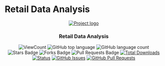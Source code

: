 # Retail Data Analysis
 <p align="center">
  <a href="" rel="noopener">
   <img src="https://media.giphy.com/media/hcfeY9WPA2qNwcMPBh/giphy.gif" alt="Project logo"></a>
</p>
<h3 align="center">Retail Data Analysis</h3>

<div align="center">


![ViewCount](https://views.whatilearened.today/views/github/debdattasarkar/Retail-Data-Analysis.svg?cache=remove)
![GitHub top language](https://img.shields.io/github/languages/top/debdattasarkar/Retail-Data-Analysis?style=flat)
![GitHub language count](https://img.shields.io/github/languages/count/debdattasarkar/Retail-Data-Analysis?style=flat)
![Stars Badge](https://img.shields.io/github/stars/debdattasarkar/Retail-Data-Analysis?style=flat)
![Forks Badge](https://img.shields.io/github/forks/debdattasarkar/Retail-Data-Analysis?style=flat)
![Pull Requests Badge](https://img.shields.io/github/issues-pr/debdattasarkar/Retail-Data-Analysis?style=flat)
[![Total Downloads](https://img.shields.io/github/downloads/debdattasarkar/Retail-Data-Analysis/total.svg)](https://github.com/debdattasarkar/Retail-Data-Analysis/releases/)
[![Status](https://img.shields.io/badge/status-active-success.svg)]()
[![GitHub Issues](https://img.shields.io/github/issues/debdattasarkar/Retail-Data-Analysis.svg)](https://github.com/debdattasarkar/Retail-Data-Analysis/issues)
[![GitHub Pull Requests](https://img.shields.io/github/issues-pr/debdattasarkar/Retail-Data-Analysis.svg)](https://github.com/debdattasarkar/Retail-Data-Analysis/pulls)

</div>

